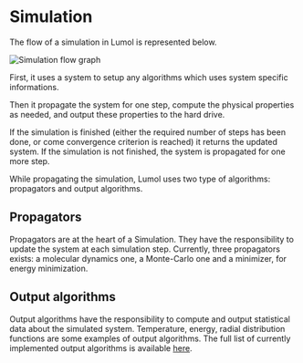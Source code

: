 # Simulation

The flow of a simulation in Lumol is represented below.

![Simulation flow graph](static/img/simulation.svg#center)

First, it uses a system to setup any algorithms which uses system specific
informations.

Then it propagate the system for one step, compute the physical properties as
needed, and output these properties to the hard drive.

If the simulation is finished (either the required number of steps has been
done, or come convergence criterion is reached) it returns the updated system.
If the simulation is not finished, the system is propagated for one more step.

While propagating the simulation, Lumol uses two type of algorithms: propagators
and output algorithms.

## Propagators

Propagators are at the heart of a Simulation. They have the responsibility to
update the system at each simulation step. Currently, three propagators exists:
a molecular dynamics one, a Monte-Carlo one and a minimizer, for energy
minimization.

## Output algorithms

Output algorithms have the responsibility to compute and output statistical data
about the simulated system. Temperature, energy, radial distribution functions
are some examples of output algorithms. The full list of currently implemented
output algorithms is available [here][Output].

[Output]: input/simulations.html#Outputs
